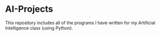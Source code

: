 # AI-Projects
This repository includes all of the programs I have written for my Artificial Intelligence class (using Python).
